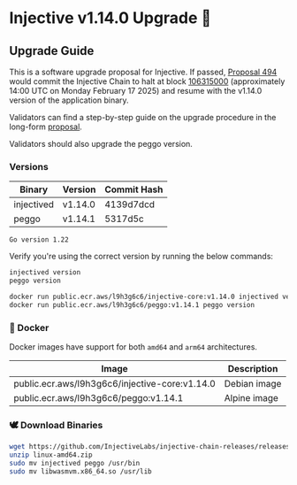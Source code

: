 # Injective v1.14.0 Upgrade 🥷

## Upgrade Guide


This is a software upgrade proposal for Injective. If passed, [Proposal 494](https://hub.injective.network/proposal/494/) would commit the Injective Chain to halt at block [106315000](https://www.mintscan.io/injective/blocks/106315000) (approximately 14:00 UTC on Monday February 17 2025) and resume with the v1.14.0 version of the application binary.

Validators can find a step-by-step guide on the upgrade procedure in the long-form [proposal](https://docs.injective.network/nodes/validators/mainnet/canonical-chain-upgrades/canonical-1.14.0).

Validators should also upgrade the peggo version.

### Versions

| Binary    | Version |Commit Hash
| -------- | ------- |------- |
| injectived  | v1.14.0   |4139d7dcd|
| peggo  | v1.14.1   |5317d5c|

`Go version 1.22`

Verify you're using the correct version by running the below commands:
```bash
injectived version
peggo version
```

```bash
docker run public.ecr.aws/l9h3g6c6/injective-core:v1.14.0 injectived version
docker run public.ecr.aws/l9h3g6c6/peggo:v1.14.1 peggo version
```

### 🐳 Docker

Docker images have support for both `amd64` and `arm64` architectures.

| Image    | Description |
| -------- | ------- |
| public.ecr.aws/l9h3g6c6/injective-core:v1.14.0 | Debian image |
| public.ecr.aws/l9h3g6c6/peggo:v1.14.1 | Alpine image |

### 🕊️ Download Binaries

```bash
wget https://github.com/InjectiveLabs/injective-chain-releases/releases/download/v1.14.0-1739303348/linux-amd64.zip
unzip linux-amd64.zip
sudo mv injectived peggo /usr/bin
sudo mv libwasmvm.x86_64.so /usr/lib
```
